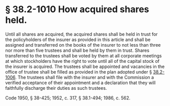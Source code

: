 # § 38.2-1010 How acquired shares held.

<p>Until all shares are acquired, the acquired shares shall be held in trust for the policyholders of the insurer as provided in this article and shall be assigned and transferred on the books of the insurer to not less than three nor more than five trustees and shall be held by them in trust. Shares transferred to the trustees shall be voted by them at all corporate meetings at which stockholders have the right to vote until all of the capital stock of the insurer is acquired. The trustees shall be appointed and vacancies in the office of trustee shall be filled as provided in the plan adopted under § <a href='http://law.lis.virginia.gov/vacode/38.2-1006/'>38.2-1006</a>. The trustees shall file with the insurer and with the Commission a verified acceptance of their appointment and a declaration that they will faithfully discharge their duties as such trustees.</p><p>Code 1950, § 38-425; 1952, c. 317, § 38.1-494; 1986, c. 562.</p>
